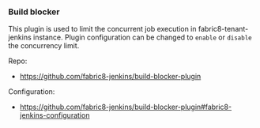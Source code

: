 ### Build blocker

This plugin is used to limit the concurrent job execution in fabric8-tenant-jenkins instance. Plugin configuration can be changed to `enable` or `disable` the concurrency limit.

Repo:
- https://github.com/fabric8-jenkins/build-blocker-plugin

Configuration:
- https://github.com/fabric8-jenkins/build-blocker-plugin#fabric8-jenkins-configuration

